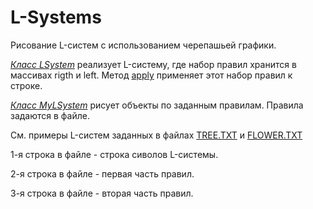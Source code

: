 # L-Systems

Рисование L-систем с использованием черепашьей графики.

[*Класс LSystem*](https://github.com/cheshire-salmon/L-Systems/blob/main/src/LSystem.java)
реализует L-систему, где набор правил хранится в массивах rigth и left.
Метод [apply](https://github.com/cheshire-salmon/L-Systems/blob/main/src/LSystem.java#L51) применяет этот набор правил к строке.

[*Класс MyLSystem*](https://github.com/cheshire-salmon/L-Systems/blob/main/src/MyLSystem.java)
рисует объекты по заданным правилам. Правила задаются в файле.

См. примеры L-систем заданных в файлах [TREE.TXT](https://github.com/cheshire-salmon/L-Systems/blob/main/TREE.TXT) и [FLOWER.TXT](https://github.com/cheshire-salmon/L-Systems/blob/main/FLOWER.TXT)

1-я строка в файле - строка сиволов L-системы.

2-я строка в файле - первая часть правил.

3-я строка в файле - вторая часть правил.
